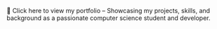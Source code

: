 🔗 Click here to view my portfolio – Showcasing my projects, skills, and background as a passionate computer science student and developer.
